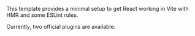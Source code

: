 

This template provides a minimal setup to get React working in Vite with HMR and some ESLint rules.

Currently, two official plugins are available:

